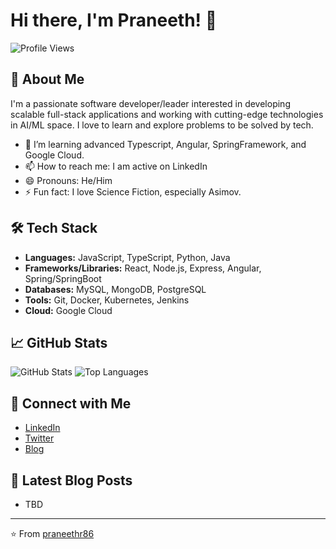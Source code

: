 # Hi there, I'm Praneeth! 👋

![Profile Views](https://komarev.com/ghpvc/?username=praneethr86&color=blue)

## 🚀 About Me

I'm a passionate software developer/leader interested in developing scalable full-stack applications and working with cutting-edge technologies in AI/ML space. 
I love to learn and explore problems to be solved by tech.

- 🌱 I’m learning advanced Typescript, Angular, SpringFramework, and Google Cloud.
- 📫 How to reach me: I am active on LinkedIn
- 😄 Pronouns: He/Him
- ⚡ Fun fact: I love Science Fiction, especially Asimov.

## 🛠 Tech Stack

- **Languages:** JavaScript, TypeScript, Python, Java
- **Frameworks/Libraries:** React, Node.js, Express, Angular, Spring/SpringBoot
- **Databases:** MySQL, MongoDB, PostgreSQL
- **Tools:** Git, Docker, Kubernetes, Jenkins
- **Cloud:** Google Cloud

## 📈 GitHub Stats

![GitHub Stats](https://github-readme-stats.vercel.app/api?username=praneethr86&show_icons=true&theme=radical)
![Top Languages](https://github-readme-stats.vercel.app/api/top-langs/?username=praneethr86&layout=compact&theme=radical)

## 🔗 Connect with Me

- [LinkedIn](https://www.linkedin.com/in/praneethreddy/)
- [Twitter](https://twitter.com/praneethr86)
- [Blog](https://medium.com/@praneeth)

## 📝 Latest Blog Posts

<!-- BLOG-POST-LIST:START -->
- TBD
<!-- BLOG-POST-LIST:END -->

---

⭐️ From [praneethr86](https://github.com/praneethr86)
